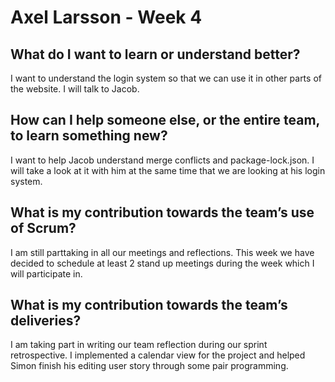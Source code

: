 # Axel Larsson - Week 4

## What do I want to learn or understand better?
I want to understand the login system so that we can use it in other parts of the website. I will talk to Jacob.

## How can I help someone else, or the entire team, to learn something new?
I want to help Jacob understand merge conflicts and package-lock.json. I will take a look at it with him at the same time that we are looking at his
login system.

## What is my contribution towards the team’s use of Scrum?
I am still parttaking in all our meetings and reflections. This week we have decided to schedule at least 2 stand up meetings during the week which I will
participate in. 

## What is my contribution towards the team’s deliveries?
I am taking part in writing our team reflection during our sprint retrospective. I implemented a calendar view for the project and helped Simon
finish his editing user story through some pair programming.
